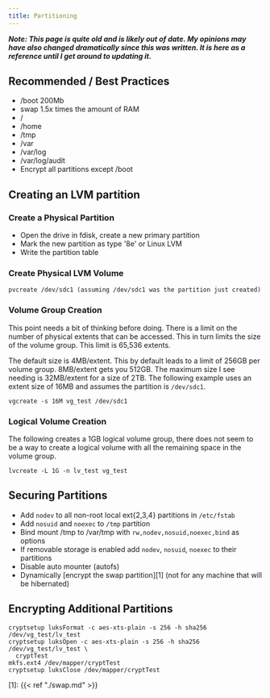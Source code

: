 ```yaml
---
title: Partitioning
---
```


***Note: This page is quite old and is likely out of date. My opinions may have
also changed dramatically since this was written. It is here as a reference
until I get around to updating it.***

## Recommended / Best Practices

* /boot 200Mb
* swap 1.5x times the amount of RAM
* /
* /home
* /tmp
* /var
* /var/log
* /var/log/audit
* Encrypt all partitions except /boot

## Creating an LVM partition

### Create a Physical Partition

* Open the drive in fdisk, create a new primary partition
* Mark the new partition as type '8e' or Linux LVM
* Write the partition table

### Create Physical LVM Volume

```
pvcreate /dev/sdc1 (assuming /dev/sdc1 was the partition just created)
```

### Volume Group Creation

This point needs a bit of thinking before doing. There is a limit on the number
of physical extents that can be accessed. This in turn limits the size of the
volume group. This limit is 65,536 extents.

The default size is 4MB/extent. This by default leads to a limit of 256GB per
volume group. 8MB/extent gets you 512GB. The maximum size I see needing is
32MB/extent for a size of 2TB. The following example uses an extent size of
16MB and assumes the partition is `/dev/sdc1`.

```
vgcreate -s 16M vg_test /dev/sdc1
```

### Logical Volume Creation

The following creates a 1GB logical volume group, there does not seem to be a
way to create a logical volume with all the remaining space in the volume
group.

```
lvcreate -L 1G -n lv_test vg_test
```

## Securing Partitions

* Add `nodev` to all non-root local ext{2,3,4} partitions in `/etc/fstab`
* Add `nosuid` and `noexec` to `/tmp` partition
* Bind mount /tmp to /var/tmp with `rw,nodev,nosuid,noexec,bind` as options
* If removable storage is enabled add `nodev`, `nosuid`, `noexec` to their
  partitions
* Disable auto mounter (autofs)
* Dynamically [encrypt the swap partition][1] (not for any machine that will be
  hibernated)

## Encrypting Additional Partitions

```
cryptsetup luksFormat -c aes-xts-plain -s 256 -h sha256 /dev/vg_test/lv_test
cryptsetup luksOpen -c aes-xts-plain -s 256 -h sha256 /dev/vg_test/lv_test \
  cryptTest
mkfs.ext4 /dev/mapper/cryptTest
cryptsetup luksClose /dev/mapper/cryptTest
```

[1]: {{< ref "./swap.md" >}}
